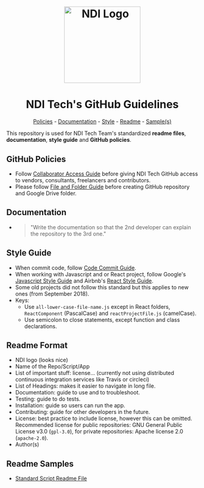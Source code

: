 <h1 align="center">
  <a href="https://www.ndi.org/"><img src="https://www.ndi.org/sites/all/themes/ndi/images/NDI_logo_svg.svg" alt="NDI Logo" width="200"></a>
</h1>

<h1 align="center">
  NDI Tech's GitHub Guidelines
</h1>

<p align="center">
  <a href="#github-policies">Policies</a> - 
  <a href="#documentation">Documentation</a> - 
  <a href="#style-guide">Style</a> - 
  <a href="#readme-format">Readme</a> - 
  <a href="#readme-samples">Sample(s)</a>
</p>

This repository is used for NDI Tech Team's standardized **readme files**, **documentation**, **style guide** and **GitHub policies**.

## GitHub Policies

* Follow [Collaborator Access Guide](./collaborator-access.md) before giving NDI Tech GitHub access to vendors, consultants, freelancers and contributors.
* Please follow [File and Folder Guide](./file-folder.md) before creating GitHub repository and Google Drive folder.

## Documentation

* > "Write the documentation so that the 2nd developer can explain the repository to the 3rd one."

## Style Guide

* When commit code, follow [Code Commit Guide](./code-commit.md).
* When working with Javascript and or React project, follow Google's [Javascript Style Guide](https://google.github.io/styleguide/jsguide.html) and Airbnb's [React Style Guide](https://github.com/airbnb/javascript/tree/master/react).
* Some old projects did not follow this standard but this applies to new ones (from September 2018).
* Keys:
    * Use `all-lower-case-file-name.js` except in React folders, `ReactComponent` (PascalCase) and `reactProjectFile.js` (camelCase). 
    * Use semicolon to close statements, except function and class declarations.

## Readme Format

* NDI logo (looks nice)
* Name of the Repo/Script/App
* List of important stuff: license... (currently not using distributed continuous integration services like Travis or circleci)
* List of Headings: makes it easier to navigate in long file.
* Documentation: guide to use and to troubleshoot.
* Testing: guide to do tests.
* Installation: guide so users can run the app.
* Contributing: guide for other developers in the future.
* License: best practice to include license, however this can be omitted. Recommended license for public repositories: GNU General Public License v3.0 (`gpl-3.0`), for private repositories: Apache license 2.0 (`apache-2.0`).
* Author(s)

## Readme Samples

* [Standard Script Readme File](./script.md)